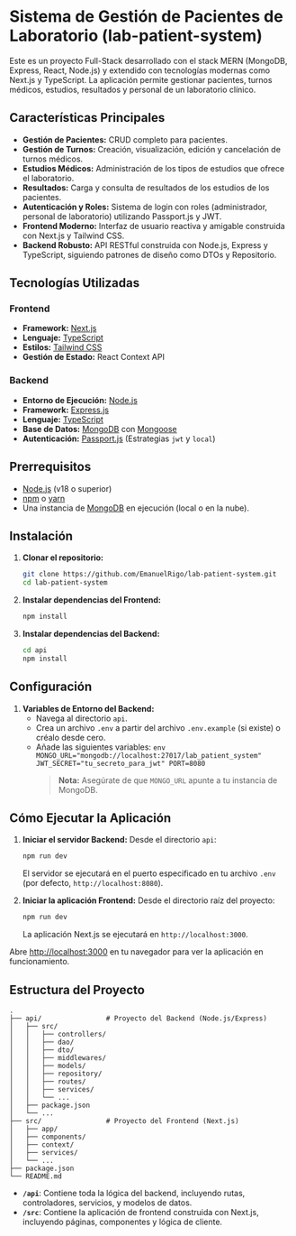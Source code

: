 # Sistema de Gestión de Pacientes de Laboratorio (lab-patient-system)

Este es un proyecto Full-Stack desarrollado con el stack MERN (MongoDB, Express, React, Node.js) y extendido con tecnologías modernas como Next.js y TypeScript. La aplicación permite gestionar pacientes, turnos médicos, estudios, resultados y personal de un laboratorio clínico.

## Características Principales

- **Gestión de Pacientes:** CRUD completo para pacientes.
- **Gestión de Turnos:** Creación, visualización, edición y cancelación de turnos médicos.
- **Estudios Médicos:** Administración de los tipos de estudios que ofrece el laboratorio.
- **Resultados:** Carga y consulta de resultados de los estudios de los pacientes.
- **Autenticación y Roles:** Sistema de login con roles (administrador, personal de laboratorio) utilizando Passport.js y JWT.
- **Frontend Moderno:** Interfaz de usuario reactiva y amigable construida con Next.js y Tailwind CSS.
- **Backend Robusto:** API RESTful construida con Node.js, Express y TypeScript, siguiendo patrones de diseño como DTOs y Repositorio.

## Tecnologías Utilizadas

### Frontend

- **Framework:** [Next.js](https://nextjs.org/)
- **Lenguaje:** [TypeScript](https://www.typescriptlang.org/)
- **Estilos:** [Tailwind CSS](https://tailwindcss.com/)
- **Gestión de Estado:** React Context API

### Backend

- **Entorno de Ejecución:** [Node.js](https://nodejs.org/)
- **Framework:** [Express.js](https://expressjs.com/)
- **Lenguaje:** [TypeScript](https://www.typescriptlang.org/)
- **Base de Datos:** [MongoDB](https://www.mongodb.com/) con [Mongoose](https://mongoosejs.com/)
- **Autenticación:** [Passport.js](http://www.passportjs.org/) (Estrategias `jwt` y `local`)

## Prerrequisitos

- [Node.js](https://nodejs.org/en/) (v18 o superior)
- [npm](https://www.npmjs.com/) o [yarn](https://yarnpkg.com/)
- Una instancia de [MongoDB](https://www.mongodb.com/try/download/community) en ejecución (local o en la nube).

## Instalación

1.  **Clonar el repositorio:**

    ```bash
    git clone https://github.com/EmanuelRigo/lab-patient-system.git
    cd lab-patient-system
    ```

2.  **Instalar dependencias del Frontend:**

    ```bash
    npm install
    ```

3.  **Instalar dependencias del Backend:**
    ```bash
    cd api
    npm install
    ```

## Configuración

1.  **Variables de Entorno del Backend:**
    - Navega al directorio `api`.
    - Crea un archivo `.env` a partir del archivo `.env.example` (si existe) o créalo desde cero.
    - Añade las siguientes variables:
      `env
    MONGO_URL="mongodb://localhost:27017/lab_patient_system"
    JWT_SECRET="tu_secreto_para_jwt"
    PORT=8080
    `
      > **Nota:** Asegúrate de que `MONGO_URL` apunte a tu instancia de MongoDB.

## Cómo Ejecutar la Aplicación

1.  **Iniciar el servidor Backend:**
    Desde el directorio `api`:

    ```bash
    npm run dev
    ```

    El servidor se ejecutará en el puerto especificado en tu archivo `.env` (por defecto, `http://localhost:8080`).

2.  **Iniciar la aplicación Frontend:**
    Desde el directorio raíz del proyecto:
    ```bash
    npm run dev
    ```
    La aplicación Next.js se ejecutará en `http://localhost:3000`.

Abre [http://localhost:3000](http://localhost:3000) en tu navegador para ver la aplicación en funcionamiento.

## Estructura del Proyecto

```
.
├── api/                # Proyecto del Backend (Node.js/Express)
│   ├── src/
│   │   ├── controllers/
│   │   ├── dao/
│   │   ├── dto/
│   │   ├── middlewares/
│   │   ├── models/
│   │   ├── repository/
│   │   ├── routes/
│   │   ├── services/
│   │   └── ...
│   ├── package.json
│   └── ...
├── src/                # Proyecto del Frontend (Next.js)
│   ├── app/
│   ├── components/
│   ├── context/
│   ├── services/
│   └── ...
├── package.json
└── README.md
```

- **`/api`**: Contiene toda la lógica del backend, incluyendo rutas, controladores, servicios, y modelos de datos.
- **`/src`**: Contiene la aplicación de frontend construida con Next.js, incluyendo páginas, componentes y lógica de cliente.
